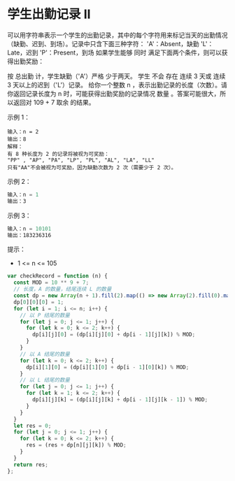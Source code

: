 # 学生出勤记录 II

可以用字符串表示一个学生的出勤记录，其中的每个字符用来标记当天的出勤情况（缺勤、迟到、到场）。记录中只含下面三种字符：
'A'：Absent，缺勤
'L'：Late，迟到
'P'：Present，到场
如果学生能够 同时 满足下面两个条件，则可以获得出勤奖励：

按 总出勤 计，学生缺勤（'A'）严格 少于两天。
学生 不会 存在 连续 3 天或 连续 3 天以上的迟到（'L'）记录。
给你一个整数 n ，表示出勤记录的长度（次数）。请你返回记录长度为 n 时，可能获得出勤奖励的记录情况 数量 。答案可能很大，所以返回对 109 + 7 取余 的结果。

示例 1：

```
输入：n = 2
输出：8
解释：
有 8 种长度为 2 的记录将被视为可奖励：
"PP" , "AP", "PA", "LP", "PL", "AL", "LA", "LL"
只有"AA"不会被视为可奖励，因为缺勤次数为 2 次（需要少于 2 次）。
```

示例 2：

```js
输入：n = 1
输出：3
```

示例 3：

```js
输入：n = 10101
输出：183236316
```

提示：

- 1 <= n <= 105

```js
var checkRecord = function (n) {
  const MOD = 10 ** 9 + 7;
  // 长度，A 的数量，结尾连续 L 的数量
  const dp = new Array(n + 1).fill(2).map(() => new Array(2).fill(0).map(() => new Array(3).fill(0)));
  dp[0][0][0] = 1;
  for (let i = 1; i <= n; i++) {
    // 以 P 结尾的数量
    for (let j = 0; j <= 1; j++) {
      for (let k = 0; k <= 2; k++) {
        dp[i][j][0] = (dp[i][j][0] + dp[i - 1][j][k]) % MOD;
      }
    }
    // 以 A 结尾的数量
    for (let k = 0; k <= 2; k++) {
      dp[i][1][0] = (dp[i][1][0] + dp[i - 1][0][k]) % MOD;
    }
    // 以 L 结尾的数量
    for (let j = 0; j <= 1; j++) {
      for (let k = 1; k <= 2; k++) {
        dp[i][j][k] = (dp[i][j][k] + dp[i - 1][j][k - 1]) % MOD;
      }
    }
  }
  let res = 0;
  for (let j = 0; j <= 1; j++) {
    for (let k = 0; k <= 2; k++) {
      res = (res + dp[n][j][k]) % MOD;
    }
  }
  return res;
};
```
